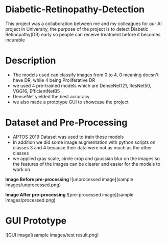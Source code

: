 # Diabetic-Retinopathy-Detection
This project was a collaboration between me and my colleagues for our AI project in University, the purpose of the project is to detect 
Diabetic Retinopathy(DR) early so people can receive treatment before it becomes incurable
# Description
- The models used can classify images from 0 to 4, 0 meaning doesn't have DR, while 4 being Proliferative DR
- we used 4 pre-trained models which are DenseNet121, ResNet50, VGG16, EfficientNetB5
- DenseNet yielded the best accuracy
- we also made a prototype GUI to showcase the project
# Dataset and Pre-Processing
- APTOS 2019 Dataset was used to train these models 
- In addition we did some image augmentation with python scripts on classes 3 and 4 because their data were not as much as the other classes
- we applied gray scale, circle crop and gaussian blur on the images so the features of the images can be clearer and easier for the models to work on

**Image Before pre-processing**
![unprocessed image](sample images/unprocessed.png)

**Image After pre-processing**
![pre-processed image](sample images/processed.png)

# GUI Prototype
![GUI image](sample images/test result.png)

